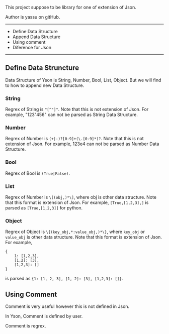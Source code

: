 This project suppose to be library for one of extension of Json.

Author is yassu on gitHub.

---

* Define Data Structure
* Append Data Structure
* Using comment 
* Diference for Json

---

## Define Data Struncture

Data Structure of Yson is String, Number, Bool, List, Object.
But we will find to how to append new Data Structure.

### String

Regrex of String is `"[^"]"`.
Note that this is not extension of Json.
For example, "123\"456" can not be parsed as String Data Structure.

### Number

Regrex of Number is `(+|-)?[0-9]+(\.[0-9]*)?`.
Note that this is not extension of Json.
For example, 123e4 can not be parsed as Number Data Structure.

### Bool

Regrex of Bool is `(True|False)`.

### List

Regrex of Number is `\[(obj,)*\]`, where obj is other data structure.
Note that this format is extension of Json.
For example, `[True,[1,2,3],]` is parsed as `[True,[1,2,3]]` for python.

### Object

Regrex of Object is `\{(key_obj,*:value_obj,)*\}`, where `key_obj` or `value_obj` is other data structure.
Note that this format is extension of Json.
For example, 

    {
        1: [1,2,3],
        [1,2]: [3],
        [1,2,3]: []
    }

is parsed as `{1: [1, 2, 3], [1, 2]: [3], [1,2,3]: []}`.

## Using Comment

Comment is very useful however this is not defined in Json.

In Yson, Comment is defined by user.

Comment is regrex.
